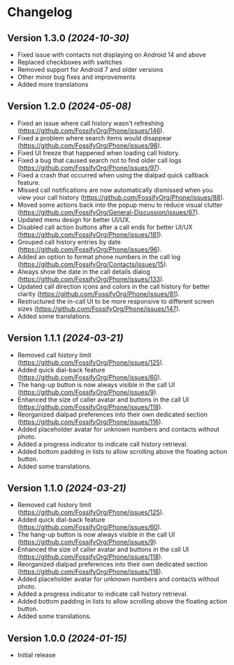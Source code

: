 Changelog
==========

Version 1.3.0 *(2024-10-30)*
----------------------------

* Fixed issue with contacts not displaying on Android 14 and above
* Replaced checkboxes with switches
* Removed support for Android 7 and older versions
* Other minor bug fixes and improvements
* Added more translations

Version 1.2.0 *(2024-05-08)*
----------------------------

* Fixed an issue where call history wasn't refreshing (https://github.com/FossifyOrg/Phone/issues/146).
* Fixed a problem where search items would disappear (https://github.com/FossifyOrg/Phone/issues/98).
* Fixed UI freeze that happened when loading call history.
* Fixed a bug that caused search not to find older call logs (https://github.com/FossifyOrg/Phone/issues/97).
* Fixed a crash that occurred when using the dialpad quick callback feature.
* Missed call notifications are now automatically dismissed when you view your call history (https://github.com/FossifyOrg/Phone/issues/88).
* Moved some actions back into the popup menu to reduce visual clutter (https://github.com/FossifyOrg/General-Discussion/issues/67).
* Updated menu design for better UI/UX.
* Disabled call action buttons after a call ends for better UI/UX (https://github.com/FossifyOrg/Phone/issues/181).
* Grouped call history entries by date (https://github.com/FossifyOrg/Phone/issues/96).
* Added an option to format phone numbers in the call log (https://github.com/FossifyOrg/Contacts/issues/15).
* Always show the date in the call details dialog (https://github.com/FossifyOrg/Phone/issues/133).
* Updated call direction icons and colors in the call history for better clarity (https://github.com/FossifyOrg/Phone/issues/81).
* Restructured the in-call UI to be more responsive to different screen sizes (https://github.com/FossifyOrg/Phone/issues/147).
* Added some translations.

Version 1.1.1 *(2024-03-21)*
----------------------------

* Removed call history limit (https://github.com/FossifyOrg/Phone/issues/125).
* Added quick dial-back feature (https://github.com/FossifyOrg/Phone/issues/60).
* The hang-up button is now always visible in the call UI (https://github.com/FossifyOrg/Phone/issues/9).
* Enhanced the size of caller avatar and buttons in the call UI (https://github.com/FossifyOrg/Phone/issues/118).
* Reorganized dialpad preferences into their own dedicated section (https://github.com/FossifyOrg/Phone/issues/116).
* Added placeholder avatar for unknown numbers and contacts without photo.
* Added a progress indicator to indicate call history retrieval.
* Added bottom padding in lists to allow scrolling above the floating action button.
* Added some translations.

Version 1.1.0 *(2024-03-21)*
----------------------------

* Removed call history limit (https://github.com/FossifyOrg/Phone/issues/125).
* Added quick dial-back feature (https://github.com/FossifyOrg/Phone/issues/60).
* The hang-up button is now always visible in the call UI (https://github.com/FossifyOrg/Phone/issues/9).
* Enhanced the size of caller avatar and buttons in the call UI (https://github.com/FossifyOrg/Phone/issues/118).
* Reorganized dialpad preferences into their own dedicated section (https://github.com/FossifyOrg/Phone/issues/116).
* Added placeholder avatar for unknown numbers and contacts without photo.
* Added a progress indicator to indicate call history retrieval.
* Added bottom padding in lists to allow scrolling above the floating action button.
* Added some translations.

Version 1.0.0 *(2024-01-15)*
----------------------------

* Initial release
